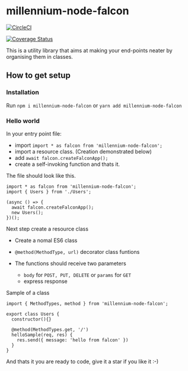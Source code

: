 # millennium-node-falcon

[![CircleCI](https://circleci.com/gh/PaulKariukiRimiru/millennium-node-falcon/tree/develop.svg?style=svg)](https://circleci.com/gh/PaulKariukiRimiru/millennium-node-falcon/tree/develop)

[![Coverage Status](https://coveralls.io/repos/github/PaulKariukiRimiru/millennium-node-falcon/badge.svg?branch=develop)](https://coveralls.io/github/PaulKariukiRimiru/millennium-node-falcon?branch=develop)

This is a utility library that aims at making your end-points neater by organising them in classes.

## How to get setup

### Installation

Run `npm i millennium-node-falcon` or `yarn add millennium-node-falcon`

### Hello world

In your entry point file:

- import `import * as falcon from 'millennium-node-falcon';`
- import a resource class. (Creation demonstrated below)
- add `await falcon.createFalconApp();`
- create a self-invoking function and thats it.

The file should look like this.

```
import * as falcon from 'millennium-node-falcon';
import { Users } from './Users';

(async () => {
  await falcon.createFalconApp();
  new Users();
})();
```

Next step create a resource class

- Create a nomal ES6 class
- `@method(MethodType, url)` decorator class funtions
- The functions should receive two parameters

  - `body` for `POST, PUT, DELETE` or `params` for `GET`
  - express response

Sample of a class

```
import { MethodTypes, method } from 'millennium-node-falcon';

export class Users {
  constructor(){}

  @method(MethodTypes.get, '/')
  helloSample(req, res) {
    res.send({ message: 'hello from falcon' })
  }
}

```

And thats it you are ready to code, give it a star if you like it :-)
